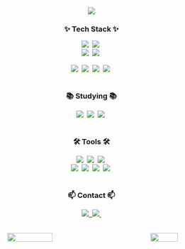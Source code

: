 <div align="center">
  <img src="https://capsule-render.vercel.app/api?type=Venom&color=0:B897FF,100:a82da8&height=300&section=header&text=Sirimp's%20Code&fontSize=100&theme=graywhite&animation=fadeIn&stroke=F4EFF8&strokeWidth=0.7&fontColor=463E4B" />
</div>


<h3 align="center">✨ Tech Stack ✨</h3>
<div align="center">
  <img src="https://img.shields.io/badge/java-%23ED8B00.svg?style=for-the-badge&logo=openjdk&logoColor=white" />&nbsp
  <img src="https://img.shields.io/badge/spring-%236DB33F.svg?style=for-the-badge&logo=spring&logoColor=white" />&nbsp
</div>

<div align="center">
  <img src="https://img.shields.io/badge/JWT-black?style=for-the-badge&logo=JSON%20web%20tokens" />&nbsp
  <img src="https://img.shields.io/badge/-Swagger-%23Clojure?style=for-the-badge&logo=swagger&logoColor=white" />&nbsp
</div>

<br>

<div align="center">
  <img src="https://img.shields.io/badge/MariaDB-003545?style=for-the-badge&logo=mariadb&logoColor=white" />&nbsp
  <img src="https://img.shields.io/badge/MySQL-4479A1?style=for-the-badge&logo=MySQL&logoColor=white" />&nbsp
  <img src="https://img.shields.io/badge/redis-%23DD0031.svg?style=for-the-badge&logo=redis&logoColor=white" />&nbsp
  <img src="https://img.shields.io/badge/AWS-%23FF9900.svg?style=for-the-badge&logo=amazon-aws&logoColor=white" />&nbsp
</div>

<br>

<h3 align="center">📚 Studying 📚</h3>
<div align="center">
  <img src="https://img.shields.io/badge/javascript-%23323330.svg?style=for-the-badge&logo=javascript&logoColor=%23F7DF1E" />&nbsp
  <img src="https://img.shields.io/badge/kotlin-%237F52FF.svg?style=for-the-badge&logo=kotlin&logoColor=white" />&nbsp
  <img src="https://img.shields.io/badge/python-3670A0?style=for-the-badge&logo=python&logoColor=ffdd54" />&nbsp
</div>

<br>

<h3 align="center">🛠 Tools 🛠</h3>
<div align="center">
  <img src="https://img.shields.io/badge/git-F05033.svg?style=for-the-badge&logo=git&logoColor=white" />&nbsp
  <img src="https://img.shields.io/badge/github-181717.svg?style=for-the-badge&logo=github&logoColor=white" />&nbsp
  <img src="https://img.shields.io/badge/Notion-F3F3F3.svg?style=for-the-badge&logo=notion&logoColor=black" />&nbsp
</div>

<div align="center">
  <img src="https://img.shields.io/badge/IntelliJIDEA-000000.svg?style=for-the-badge&logo=intellij-idea&logoColor=white" />&nbsp
  <img src="https://img.shields.io/badge/pycharm-143?style=for-the-badge&logo=pycharm&logoColor=black&color=black&labelColor=green" />&nbsp
  <img src="https://img.shields.io/badge/webstorm-143?style=for-the-badge&logo=webstorm&logoColor=white&color=black" />&nbsp
  <img src="https://img.shields.io/badge/figma-F24E1E.svg?style=for-the-badge&logo=figma&logoColor=white" />&nbsp
</div>

<br>

<h3 align="center">📫 Contact 📫</h3>
<div align="center">
  <a href="https://www.notion.so/3998f20916bb44f084733bed17f3654a">
    <img src="https://img.shields.io/badge/SiHu's%20Notion-%23000000.svg?style=for-the-badge&logo=notion&logoColor=white" />&nbsp
  </a>
  <a href="mailto:sihu89@daum.net">
    <img
      src="https://img.shields.io/badge/sihu89@daum.net-D14836?style=for-the-badge&logo=gmail&logoColor=white"/>&nbsp
  </a>
</div>
<br>
<br>
<div align="center">
  <div style="display: flex; justify-content: space-between;">
    <img src="https://github-readme-stats.vercel.app/api?username=SirimpCode&show_icons=true&theme=nightowl" width="45%" />
    <img src="https://github-readme-stats.vercel.app/api/top-langs/?username=SirimpCode&layout=compact&theme=nightowl" width="35%" />
  </div>
</div>

